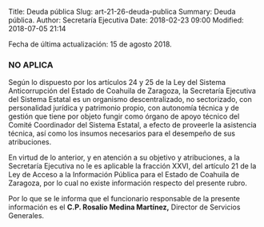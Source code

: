 Title: Deuda pública
Slug: art-21-26-deuda-publica
Summary: Deuda pública.
Author: Secretaría Ejecutiva
Date: 2018-02-23 09:00
Modified: 2018-07-05 21:14


Fecha de última actualización: 15 de agosto 2018.

### NO APLICA

Según lo dispuesto por los artículos 24 y 25 de la Ley del Sistema
Anticorrupción del Estado de Coahuila de Zaragoza, la Secretaría
Ejecutiva del Sistema Estatal es un organismo descentralizado, no
sectorizado, con personalidad jurídica y patrimonio propio, con
autonomía técnica y de gestión que tiene por objeto fungir como órgano
de apoyo técnico del Comité Coordinador del Sistema Estatal, a efecto
de proveerle la asistencia técnica, así como los insumos necesarios
para el desempeño de sus atribuciones.

En virtud de lo anterior, y en atención a su objetivo y atribuciones, a
la Secretaría Ejecutiva no le es aplicable la fracción XXVI, del
artículo 21 de la Ley de Acceso a la Información Pública para el Estado
de Coahuila de Zaragoza, por lo cual no existe información respecto del
presente rubro.

Por lo que se le informa que el funcionario responsable de la presente
información es el **C.P. Rosalío Medina Martínez,** Director de
Servicios Generales.
